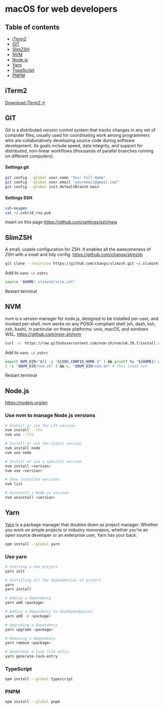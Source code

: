 # macOS for web developers

## Table of contents
* [iTerm2](#iterm2)
* [GIT](#git)
* [SlimZSH](#slimzsh)
* [NVM](#nvm)
* [Node.js](#nodejs)
* [Yarn](#yarn)
* [TypeScript](#typescript)
* [PNPM](#pnpm)

## iTerm2
[Download iTerm2 ↗️](https://iterm2.com)

## GIT
Git is a distributed version control system that tracks changes in any set of computer files, usually used for coordinating work among programmers who are collaboratively developing source code during software development. Its goals include speed, data integrity, and support for distributed, non-linear workflows (thousands of parallel branches running on different computers).
#### Settings git
```bash
git config --global user.name "Your Full Name"
git config --global user.email "youremail@gmail.com"
git config --global init.defaultBranch main
```
#### Settings SSH
```bash
ssh-keygen
cat ~/.ssh/id_rsa.pub
```
Insert on this page https://github.com/settings/ssh/new

## SlimZSH
A small, usable configuration for ZSH. It enables all the awesomeness of ZSH with a small and tidy config. https://github.com/changs/slimzsh
```bash
git clone --recursive https://github.com/changs/slimzsh.git ~/.slimzsh
```
Add to `nano ~/.zshrc`
```bash
source "$HOME/.slimzsh/slim.zsh"
```
Restart terminal

## NVM
nvm is a version manager for node.js, designed to be installed per-user, and invoked per-shell. nvm works on any POSIX-compliant shell (sh, dash, ksh, zsh, bash), in particular on these platforms: unix, macOS, and windows WSL. https://github.com/nvm-sh/nvm
```bash
curl -o- https://raw.githubusercontent.com/nvm-sh/nvm/v0.39.7/install.sh | bash
```
Add to `nano ~/.zshrc`
```bash
export NVM_DIR="$([ -z "${XDG_CONFIG_HOME-}" ] && printf %s "${HOME}/.nvm" || printf %s "${XDG_CONFIG_HOME}/nvm")"
[ -s "$NVM_DIR/nvm.sh" ] && \. "$NVM_DIR/nvm.sh" # This loads nvm
```
Restart terminal

## Node.js
https://nodejs.org/en
### Use nvm to manage Node.js versions

```bash
# Install or use the LTS version
nvm install --lts
nvm use --lts

# Install or use the latest version
nvm install node
nvm use node

# Install or use a specific version
nvm install <version>
nvm use <version>

# Show installed versions
nvm list

# Uninstall a Node.js version
nvm uninstall <version>
```

## Yarn
[Yarn](https://yarnpkg.com) is a package manager that doubles down as project manager. Whether you work on simple projects or industry monorepos, whether you're an open source developer or an enterprise user, Yarn has your back.
```bash
npm install --global yarn
```

### Use yarn
```bash
# Starting a new project
yarn init

# Installing all the dependencies of project
yarn
yarn install

# Adding a dependency
yarn add <package>

# Adding a dependency to devDependencies
yarn add -D <package>

# Upgrading a dependency
yarn upgrade <package>

# Removing a dependency
yarn remove <package>

# Generates a lock file entry.
yarn generate-lock-entry
```

### TypeScript

```bash
npm install --global typescript
```

### PNPM

```bash
npm install --global pnpm
```
